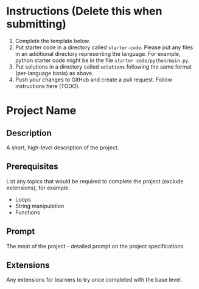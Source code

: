 # Instructions (Delete this when submitting)

1. Complete the template below.
2. Put starter code in a directory called `starter-code`. Please put any files in an additional directory representing the language. For example, python starter code might be in the file `starter-code/python/main.py`.
3. Put solutions in a directory called `solutions` following the same format (per-language basis) as above.
4. Push your changes to GitHub and create a pull request. Follow instructions here (TODO).

# Project Name

## Description

A short, high-level description of the project.

## Prerequisites

List any topics that would be required to complete the project (exclude extensions), for example:

- Loops
- String manipulation
- Functions

## Prompt

The meat of the project - detailed prompt on the project specifications.

## Extensions

Any extensions for learners to try once completed with the base level.
